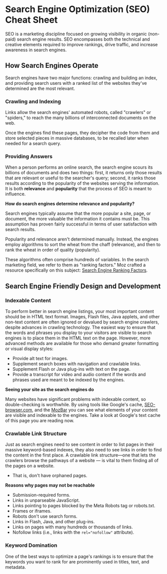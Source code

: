 # Search Engine Optimization (SEO) Cheat Sheet

SEO is a marketing discipline focused on growing visibility in organic (non-paid) search engine results.  SEO
encompasses both the technical and creative elements required to improve rankings, drive traffic, and increase
awareness in search engines.

## How Search Engines Operate

Search engines have two major functions: crawling and building an index, and providing search users with a ranked list
of the websites they've determined are the most relevant.

### Crawling and Indexing

Links allow the search engines' automated robots, called "crawlers" or "spiders," to reach the many billions of
interconnected documents on the web.

Once the engines find these pages, they decipher the code from them and store selected pieces in massive databases, to
be recalled later when needed for a search query.

### Providing Answers

When a person performs an online search, the search engine scours its billions of documents and does two things:
first, it returns only those results that are relevant or useful to the searcher's query; second, it ranks those
results according to the popularity of the websites serving the information.  It is both **relevance** and
**popularity** that the process of SEO is meant to influence.

**How do search engines determine relevance and popularity?**

Search engines typically assume that the more popular a site, page, or document, the more valuable the information it
contains must be.  This assumption has proven fairly successful in terms of user satisfaction with search results.

Popularity and relevance aren't determined manually.  Instead, the engines employ algorithms to sort the wheat from
the chaff (relevance), and then to rank the wheat in order of quality (popularity).

These algorithms often comprise hundreds of variables.  In the search marketing field, we refer to them as
"ranking factors."  Moz crafted a resource specifically on this subject:
[Search Engine Ranking Factors](https://moz.com/search-ranking-factors).

## Search Engine Friendly Design and Development

### Indexable Content

To perform better in search engine listings, your most important content should be in HTML text format.  Images, Flash
files, Java applets, and other non-text content are often ignored or devalued by search engine crawlers, despite
advances in crawling technology.  The easiest way to ensure that the words and phrases you display to your visitors
are visible to search engines is to place them in the HTML text on the page.  However, more advanced methods are
available for those who demand greater formatting or visual display styles:

* Provide alt text for images.
* Supplement search boxes with navigation and crawlable links.
* Supplement Flash or Java plug-ins with text on the page.
* Provide a transcript for video and audio content if the words and phrases used are meant to be indexed by the engines.
 
**Seeing your site as the search engines do**

Many websites have significant problems with indexable content, so double-checking is worthwhile.  By using tools like
Google's cache, [SEO-browser.com](http://www.seo-browser.com/), and the [MozBar](https://moz.com/mozbar/) you can see
what elements of your content are visible and indexable to the engines.  Take a look at Google's text cache of this
page you are reading now.

### Crawlable Link Structure

Just as search engines need to see content in order to list pages in their massive keyword-based indexes, they also
need to see links in order to find the content in the first place.  A crawlable link structure—one that lets the
crawlers browse the pathways of a website — is vital to them finding all of the pages on a website.

* That is, don't have orphaned pages.

**Reasons why pages may not be reachable**

* Submission-required forms.
* Links in unparseable JavaScript.
* Links pointing to pages blocked by the Meta Robots tag or robots.txt.
* Frames or iframes.
* Robots don't use search forms.
* Links in Flash, Java, and other plug-ins.
* Links on pages with many hundreds or thousands of links.
* Nofollow links (i.e., links with the `rel="nofollow"` attribute).

### Keyword Domination

One of the best ways to optimize a page's rankings is to ensure that the keywords you want to rank for are prominently
used in titles, text, and metadata.

